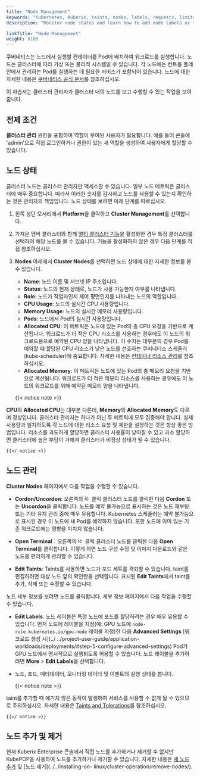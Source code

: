 ```yaml
---
title: "Node Management"
keywords: "Kubernetes, Kuberix, taints, nodes, labels, requests, limits"
description: "Monitor node status and learn how to add node labels or taints."

linkTitle: "Node Management"
weight: 8100
---
```


쿠버네티스는 노드에서 실행할 컨테이너를 Pod에 배치하여 워크로드를 실행합니다. 노드는 클러스터에 따라 가상 또는 물리적 시스템일 수 있습니다. 각 노드에는 컨트롤 플레인에서 관리하는 Pod를 실행하는 데 필요한 서비스가 포함되어 있습니다. 노드에 대한 자세한 내용은 [쿠버네티스 공식 문서](https://kubernetes.io/docs/concepts/architecture/nodes/)를 참조하십시오.

이 자습서는 클러스터 관리자가 클러스터 내의 노드를 보고 수행할 수 있는 작업을 보여줍니다.

## 전제 조건

**클러스터 관리** 권한을 포함하여 역할이 부여된 사용자가 필요합니다. 예를 들어 콘솔에 'admin'으로 직접 로그인하거나 권한이 있는 새 역할을 생성하여 사용자에게 할당할 수 있습니다.

## 노드 상태

클러스터 노드는 클러스터 관리자만 액세스할 수 있습니다. 일부 노드 메트릭은 클러스터에 매우 중요합니다. 따라서 이러한 숫자를 감시하고 노드를 사용할 수 있는지 확인하는 것은 관리자의 책임입니다. 노드 상태를 보려면 아래 단계를 따르십시오.

1. 왼쪽 상단 모서리에서 **Platform**을 클릭하고 **Cluster Management**를 선택합니다.

2. 가져온 멤버 클러스터와 함께 [멀티 클러스터 기능](../../multicluster-management/)을 활성화한 경우 특정 클러스터를 선택하여 해당 노드를 볼 수 있습니다. 기능을 활성화하지 않은 경우 다음 단계를 직접 참조하십시오.

3. **Nodes** 아래에서 **Cluster Nodes**를 선택하면 노드 상태에 대한 자세한 정보를 볼 수 있습니다.

    - **Name**: 노드 이름 및 서브넷 IP 주소입니다.
    - **Status**: 노드의 현재 상태로, 노드가 사용 가능한지 여부를 나타냅니다.
    - **Role**: 노드가 작업자인지 제어 평면인지를 나타내는 노드의 역할입니다.
    - **CPU Usage**: 노드의 실시간 CPU 사용량입니다.
    - **Memory Usage**: 노드의 실시간 메모리 사용량입니다.
    - **Pods**: 노드에서 Pod의 실시간 사용량입니다.
    - **Allocated CPU**: 이 메트릭은 노드에 있는 Pod의 총 CPU 요청을 기반으로 계산됩니다. 워크로드가 더 적은 CPU 리소스를 사용하는 경우에도 이 노드의 워크로드용으로 예약된 CPU 양을 나타냅니다. 이 수치는 대부분의 경우 Pod를 예약할 때 할당된 CPU 리소스가 낮은 노드를 선호하는 쿠버네티스 스케줄러(kube-scheduler)에 중요합니다. 자세한 내용은 [컨테이너 리소스 관리](https://kubernetes.io/docs/concepts/configuration/manage-resources-containers/)를 참조하십시오.
    - **Allocated Memory**: 이 메트릭은 노드에 있는 Pod의 총 메모리 요청을 기반으로 계산됩니다. 워크로드가 더 적은 메모리 리소스를 사용하는 경우에도 이 노드의 워크로드를 위해 예약된 메모리 양을 나타냅니다.

    {{< notice note >}}
    
**CPU**와 **Allocated CPU**는 대부분 다른데, **Memory**와 **Allocated Memory**도 다르며 정상입니다. 클러스터 관리자는 하나가 아닌 두 메트릭에 모두 집중해야 합니다. 실제 사용량과 일치하도록 각 노드에 대한 리소스 요청 및 제한을 설정하는 것은 항상 좋은 방법입니다. 리소스를 과도하게 할당하면 클러스터 사용률이 낮아질 수 있고 과소 할당하면 클러스터에 높은 부담이 가해져 클러스터가 비정상 상태가 될 수 있습니다.

    {{</ notice >}}

## 노드 관리

**Cluster Nodes** 페이지에서 다음 작업을 수행할 수 있습니다.

- **Cordon/Uncordon**: 오른쪽의 <img src="/images/docs/v3.3/common-icons/three-dots.png" width="15" alt="icon" /> 클릭 클러스터 노드를 클릭한 다음 **Cordon** 또는 **Uncordon**을 클릭합니다. 노드를 예약 불가능으로 표시하는 것은 노드 재부팅 또는 기타 유지 관리 중에 매우 유용합니다. Kubernetes 스케줄러는 예약 불가능으로 표시된 경우 이 노드에 새 Pod를 예약하지 않습니다. 또한 노드에 이미 있는 기존 워크로드에는 영향을 미치지 않습니다.

- **Open Terminal**：오른쪽의 <img src="/images/docs/v3.3/common-icons/three-dots.png" width="15" alt="icon" /> 클릭 클러스터 노드를 클릭한 다음 **Open Terminal**를 클릭합니다. 이렇게 하면 노드 구성 수정 및 이미지 다운로드와 같은 노드를 편리하게 관리할 수 있습니다.

- **Edit Taints**: Taints를 사용하면 노드가 포드 세트를 격퇴할 수 있습니다. taint를 편집하려면 대상 노드 앞의 확인란을 선택합니다. 표시된 **Edit Taints**에서 taint를 추가, 삭제 또는 수정할 수 있습니다.

노드 세부 정보를 보려면 노드를 클릭합니다. 세부 정보 페이지에서 다음 작업을 수행할 수 있습니다.

- **Edit Labels**: 노드 레이블은 특정 노드에 포드를 할당하려는 경우 매우 유용할 수 있습니다. 먼저 노드에 레이블을 지정(예: GPU 노드에 `node-role.kubernetes.io/gpu-node` 레이블 지정)한 다음 **Advanced Settings** [워크로드 생성 시](../ ../project-user-guide/application-workloads/deployments/#step-5-configure-advanced-settings) Pod가 GPU 노드에서 명시적으로 실행되도록 허용할 수 있습니다. 노드 레이블을 추가하려면 **More** > **Edit Labels**을 선택합니다.

- 노드, 포드, 메타데이터, 모니터링 데이터 및 이벤트의 실행 상태를 봅니다.

    {{< notice note >}}
    
taint를 추가할 때 예기치 않은 동작이 발생하여 서비스를 사용할 수 없게 될 수 있으므로 주의하십시오. 자세한 내용은 [Taints and Tolerations](https://kubernetes.io/docs/concepts/scheduling-eviction/taint-and-toleration/)를 참조하십시오.

    {{</ notice >}}

## 노드 추가 및 제거

현재 Kuberix Enterprise 콘솔에서 직접 노드를 추가하거나 제거할 수 없지만 KubePOP을 사용하여 노드를 추가하거나 제거할 수 있습니다. 자세한 내용은 [새 노드 추가](../../installing-on-linux/cluster-operation/add-new-nodes/) 및 [노드 제거](../../installing-on- linux/cluster-operation/remove-nodes/).
